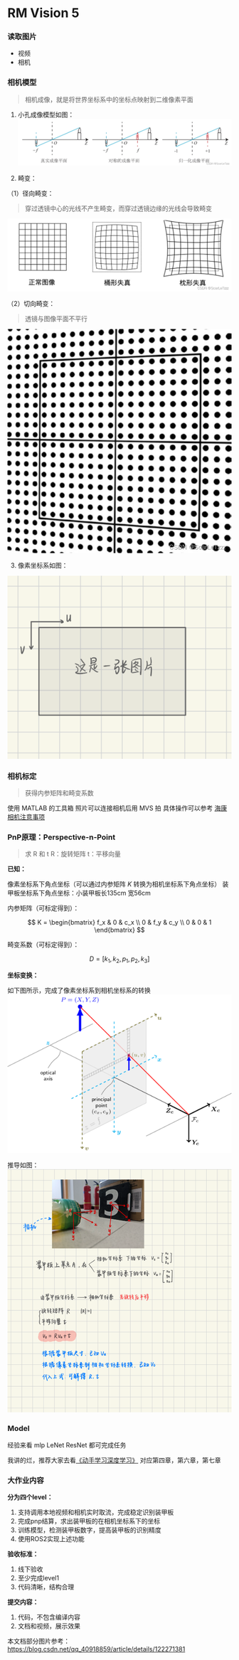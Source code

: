 # RM Vision 5

### 读取图片

- 视频
- 相机

### 相机模型

> 相机成像，就是将世界坐标系中的坐标点映射到二维像素平面

1. 小孔成像模型如图：
![小孔成像模型](image/RM_Vision_5/小孔成像.png)

2. 畸变：

（1）径向畸变：

> 穿过透镜中心的光线不产生畸变，而穿过透镜边缘的光线会导致畸变

![径向畸变](image/RM_Vision_5/径向畸变.png)

（2）切向畸变：

> 透镜与图像平面不平行

![切向畸变](image/RM_Vision_5/切向畸变.png)

3. 像素坐标系如图：

![像素坐标系](image/RM_Vision_5/像素坐标系.png)

### 相机标定

> 获得内参矩阵和畸变系数

使用 MATLAB 的工具箱
照片可以连接相机后用 MVS 拍
具体操作可以参考 [海康相机注意事项](../快速查阅/hik_camera.md)

### PnP原理：Perspective-n-Point

> 求 R 和 t
> R：旋转矩阵
> t：平移向量

**已知：**

像素坐标系下角点坐标（可以通过内参矩阵 *K* 转换为相机坐标系下角点坐标）
装甲板坐标系下角点坐标：小装甲板长135cm 宽56cm

内参矩阵（可标定得到）：

$$
K = \begin{bmatrix}
f_x & 0 & c_x \\
0 & f_y & c_y \\
0 & 0 & 1
\end{bmatrix}
$$

畸变系数（可标定得到）：

$$
D = [k_1, k_2, p_1, p_2, k_3]
$$

**坐标变换：**

如下图所示，完成了像素坐标系到相机坐标系的转换
![PnP](image/RM_Vision_5/PnP.png)

推导如图：
![推导](image/RM_Vision_5/推导.png)

### Model

经验来看 mlp LeNet ResNet 都可完成任务

我讲的烂，推荐大家去看[《动手学习深度学习》](https://zh.d2l.ai/)
对应第四章，第六章，第七章

### 大作业内容

**分为四个level：**
1. 支持调用本地视频和相机实时取流，完成稳定识别装甲板
2. 完成pnp结算，求出装甲板的在相机坐标系下的坐标
3. 训练模型，检测装甲板数字，提高装甲板的识别精度
4. 使用ROS2实现上述功能

**验收标准：**
1. 线下验收
2. 至少完成level1
3. 代码清晰，结构合理

**提交内容：**
1. 代码，不包含编译内容
2. 文档和视频，展示效果

本文档部分图片参考：https://blog.csdn.net/qq_40918859/article/details/122271381